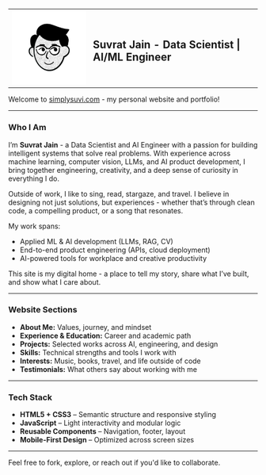 <table style="border: none;">
  <tr>
    <td style="border: none;" width="150">
      <img src="assets/my-face-transparent.png" alt="Suvrat Jain Logo" width="150" />
    </td>
    <td style="border: none;">
      <h2>Suvrat Jain - Data Scientist | AI/ML Engineer</h2>
    </td>
  </tr>
</table>



Welcome to [simplysuvi.com](https://simplysuvi.com) - my personal website and portfolio!

---

### Who I Am

I’m **Suvrat Jain** - a Data Scientist and AI Engineer with a passion for building intelligent systems that solve real problems. With experience across machine learning, computer vision, LLMs, and AI product development, I bring together engineering, creativity, and a deep sense of curiosity in everything I do.

Outside of work, I like to sing, read, stargaze, and travel. I believe in designing not just solutions, but experiences - whether that’s through clean code, a compelling product, or a song that resonates. 

My work spans:
- Applied ML & AI development (LLMs, RAG, CV)
- End-to-end product engineering (APIs, cloud deployment)
- AI-powered tools for workplace and creative productivity

This site is my digital home - a place to tell my story, share what I’ve built, and show what I care about.

---

### Website Sections

- **About Me:** Values, journey, and mindset
- **Experience & Education:** Career and academic path
- **Projects:** Selected works across AI, engineering, and design
- **Skills:** Technical strengths and tools I work with
- **Interests:** Music, books, travel, and life outside of code
- **Testimonials:** What others say about working with me

---

### Tech Stack

- **HTML5 + CSS3** – Semantic structure and responsive styling
- **JavaScript** – Light interactivity and modular logic
- **Reusable Components** – Navigation, footer, layout
- **Mobile-First Design** – Optimized across screen sizes

---

Feel free to fork, explore, or reach out if you'd like to collaborate.
